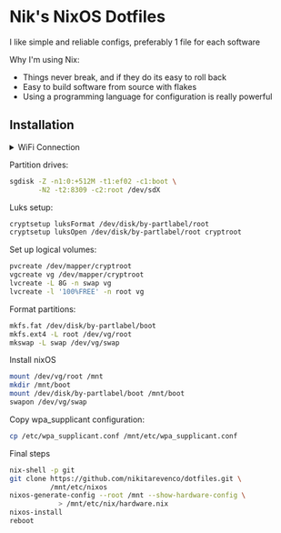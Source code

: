# Nik's NixOS Dotfiles

I like simple and reliable configs, preferably 1 file for each software

Why I'm using Nix:

- Things never break, and if they do its easy to roll back
- Easy to build software from source with flakes
- Using a programming language for configuration is really powerful

## Installation

<details>

<summary>
WiFi Connection
</summary>

Find out SSID and INTERFACE with:

```bash
iwlist scan | grep ESSID && ip link
```

Generate WiFi configuration and connect to wifi:

```bash
wpa_passphrase SSID PASSWORD > /etc/wpa_supplicant.conf
wpa_supplicant -B -i INTERFACE -c /etc/wpa_supplicant.conf
```

</details>

Partition drives:

```bash
sgdisk -Z -n1:0:+512M -t1:ef02 -c1:boot \
       -N2 -t2:8309 -c2:root /dev/sdX
```

Luks setup:

```bash
cryptsetup luksFormat /dev/disk/by-partlabel/root
cryptsetup luksOpen /dev/disk/by-partlabel/root cryptroot
```

Set up logical volumes:

```bash
pvcreate /dev/mapper/cryptroot
vgcreate vg /dev/mapper/cryptroot
lvcreate -L 8G -n swap vg
lvcreate -l '100%FREE' -n root vg
```

Format partitions:

```bash
mkfs.fat /dev/disk/by-partlabel/boot
mkfs.ext4 -L root /dev/vg/root
mkswap -L swap /dev/vg/swap
```

Install nixOS

```bash
mount /dev/vg/root /mnt
mkdir /mnt/boot
mount /dev/disk/by-partlabel/boot /mnt/boot
swapon /dev/vg/swap
```

Copy wpa_supplicant configuration:

```bash
cp /etc/wpa_supplicant.conf /mnt/etc/wpa_supplicant.conf
```

Final steps

```bash
nix-shell -p git
git clone https://github.com/nikitarevenco/dotfiles.git \
          /mnt/etc/nixos
nixos-generate-config --root /mnt --show-hardware-config \
            > /mnt/etc/nix/hardware.nix
nixos-install
reboot
```
